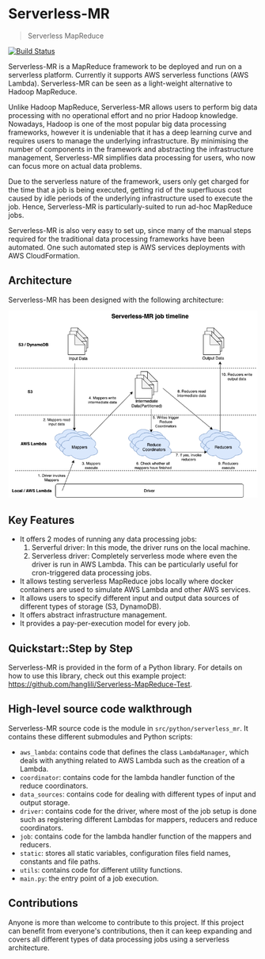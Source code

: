 # Serverless-MR
> Serverless MapReduce

[![Build Status](https://travis-ci.org/hanglili/serverless-mr.svg?branch=master)](https://travis-ci.org/hanglili/serverless-mr)

Serverless-MR is a MapReduce framework to be deployed and run on a serverless platform. Currently it supports AWS 
serverless functions (AWS Lambda). Serverless-MR can be seen as a light-weight alternative to Hadoop MapReduce.

Unlike Hadoop MapReduce, Serverless-MR allows users to perform big data processing with no operational effort and 
no prior Hadoop knowledge. Nowadays, Hadoop is one of the most popular big data processing frameworks, however 
it is undeniable that it has a deep learning curve and requires users to manage the underlying infrastructure. 
By minimising the number of components in the framework and abstracting the infrastructure management, Serverless-MR 
simplifies data processing for users, who now can focus more on actual data problems.

Due to the serverless nature of the framework, users only get charged for the time that a job is being executed, 
getting rid of the superfluous cost caused by idle periods of the underlying infrastructure used to execute the job. 
Hence, Serverless-MR is particularly-suited to run ad-hoc MapReduce jobs.

Serverless-MR is also very easy to set up, since many of the manual steps required for the traditional data processing 
frameworks have been automated. One such automated step is AWS services deployments with AWS CloudFormation. 

## Architecture
Serverless-MR has been designed with the following architecture:

![Architecture](images/Serverless-MR-job-timeline.png?raw=true "")

## Key Features
- It offers 2 modes of running any data processing jobs:
    1. Serverful driver: In this mode, the driver runs on the local machine. 
    1. Serverless driver: Completely serverless mode where even the driver is run in AWS Lambda. This can be 
    particularly useful for cron-triggered data processing jobs.
- It allows testing serverless MapReduce jobs locally where docker containers are used to simulate AWS Lambda 
and other AWS services.
- It allows users to specify different input and output data sources of different types of storage (S3, DynamoDB).
- It offers abstract infrastructure management.
- It provides a pay-per-execution model for every job.

## Quickstart::Step by Step
Serverless-MR is provided in the form of a Python library. For details on how to use this library, check out this
example project: https://github.com/hanglili/Serverless-MapReduce-Test.

## High-level source code walkthrough
Serverless-MR source code is the module in ```src/python/serverless_mr```. It contains these different submodules 
and Python scripts:
- ```aws_lambda```: contains code that defines the class ```LambdaManager```, which deals with anything related to AWS 
Lambda such as the creation of a Lambda.
- ```coordinator```: contains code for the lambda handler function of the reduce coordinators.
- ```data_sources```: contains code for dealing with different types of input and output storage.
- ```driver```: contains code for the driver, where most of the job setup is done such as registering different Lambdas 
for mappers, reducers and reduce coordinators. 
- ```job```: contains code for the lambda handler function of the mappers and reducers.
- ```static```: stores all static variables, configuration files field names, constants and file paths. 
- ```utils```: contains code for different utility functions.
- ```main.py```: the entry point of a job execution. 


## Contributions
Anyone is more than welcome to contribute to this project. If this project can benefit from everyone's contributions, 
then it can keep expanding and covers all different types of data processing jobs using a serverless architecture.
